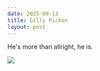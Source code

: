 ```yaml
---
date: 2025-09-13
title: Gilly Picken
layout: post
---
```

He's more than allright, he is.

![](/images/CatalanMerchantGarden.png)